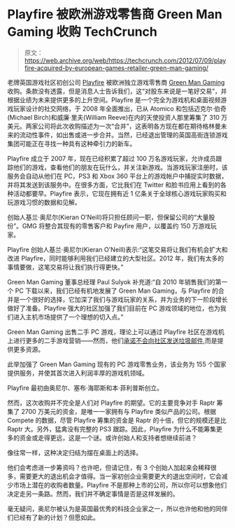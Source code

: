 # Playfire 被欧洲游戏零售商 Green Man Gaming 收购 TechCrunch

> 原文：<https://web.archive.org/web/https://techcrunch.com/2012/07/09/playfire-acquired-by-european-games-retailer-green-man-gaming/>

老牌英国游戏社区初创公司 [Playfire](https://web.archive.org/web/20221225091623/http://www.playfire.com/) 被欧洲独立游戏零售商 [Green Man Gaming](https://web.archive.org/web/20221225091623/http://www.greenmangaming.com/) 收购。条款没有透露，但是消息人士告诉我们，这“对股东来说是一笔好交易”，并根据业绩为未来提供更多的上升空间。Playfire 是一个完全为游戏机和桌面视频游戏玩家设计的社交网络，于 2008 年全面推出，已从 Atomico 和包括迈克尔·伯奇(Michael Birch)和威廉·里夫(William Reeve)在内的天使投资人那里筹集了 310 万美元。两家公司将此次收购描述为一次“合并”，这表明各方现在都在期待格林曼未来的流动性事件，如出售或进一步合并。当然，已经退出管理的英国高街连锁游戏集团可能正在寻找一种具有这种牵引力的新车。

Playfire 成立于 2007 年，现在已经积累了超过 100 万名游戏玩家，允许成员跟踪他们的游戏，查看他们的朋友在玩什么，并关注新游戏。当游戏玩家注册时，该服务会自动从他们在 PC，PS3 和 Xbox 360 平台上的游戏帐户中捕捉实时数据，并将其发送到该服务中。在很多方面，它比我们在 Twitter 和脸书应用上看到的各种活动都要早。Playfire 表示，它现在拥有近 1 亿条关于全球核心游戏玩家购买和玩游戏习惯的数据和见解。

创始人基兰·奥尼尔(Kieran O'Neill)将只担任顾问一职，但保留公司的“大量股份”。GMG 将整合其现有的零售客户和 Payfire 用户，以覆盖约 150 万游戏玩家。

Playfire 创始人基兰·奥尼尔(Kieran O'Neill)表示:“这笔交易将让我们有机会扩大和改进 Playfire，同时能够利用我们已经建立的大型社区。2012 年，我们有太多的事情要做，这笔交易将让我们执行得更快。”

Green Man Gaming 董事总经理 Paul Sulyok 补充道:“自 2010 年销售我们的第一个 PC 下载以来，我们已经有机地发展了 Green Man Gaming，与 Playfire 的合并是一个很好的选择，它加深了我们与游戏玩家的关系，并为业务的下一阶段增长做好了准备。Playfire 强大的社区加强了我们目前在 PC 游戏领域的地位，也为我们进入主机市场提供了一个理想的切入点。”

Green Man Gaming 出售二手 PC 游戏，理论上可以通过 Playfire 社区在游戏机上进行更多的二手游戏营销——然而，他们[承诺不会向社区发送垃圾邮件](https://web.archive.org/web/20221225091623/https://www.playfire.com/a/blog/playfire-merges-with-green-man-gaming),而是提供更多资源。

此举加强了 Green Man Gaming 现有的 PC 游戏零售业务，该业务为 155 个国家提供服务，并使其首次进入利润丰厚的游戏机领域。

Playfire 最初由奥尼尔、塞布·海耶斯和本·菲利普斯创立。

然而，这次收购并不完全是人们对 Playfire 的期望。它的主要竞争对手 Raptr 筹集了 2700 万美元的资金，是唯一一家拥有与 Playfire 类似产品的公司。根据 Compete 的数据，尽管 Playfire 筹集的资金是 Raptr 的十倍，但它的规模还是比 Raptr 大。另外，猛禽没有完整的 PS3 跟踪。因此，Playfire 为什么不能筹集更多的资金或走得更远，这是一个谜。或许创始人和支持者想继续前进？

像往常一样，这种决定归结为摆在桌面上的选择。

他们会考虑进一步筹资吗？也许吧，但请记住，有 3 个创始人加起来会稀释很多，需要更大的退出机会才值得。当一家初创企业需要更大的退出空间时，它会减少市场上潜在的收购者数量。Playfire 不是那种上市的公司，所以你可以想象他们决定走另一条路。然而，我们并不确定事情是否是这样发展的。

毫无疑问，奥尼尔被认为是英国最优秀的科技企业家之一，所以也许他和他的同伴们已经有了新的计划？但愿如此。